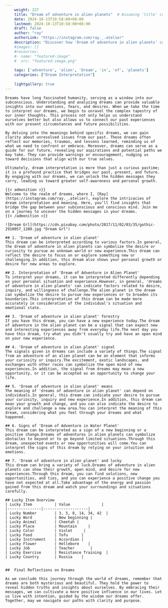 ```yaml
---
    weight: 227
    title: "Dream of adventure in alien planets"  # Assuming 'title' column exists
    date: 2024-10-13T10:58:00+08:00
    lastmod: 2024-10-13T10:58:00+08:00
    draft: false
    author: "ray"
    authorLink: "https://instagram.com/ray._.atelier"
    description: "Discover how 'Dream of adventure in alien planets' can interpret your future and uncover its significant meanings in your life."
    #images: []
    #resources:
    #- name: "featured-image"
    #  src: "featured-image.png"
    
    tags: ['adventure', 'alien', 'Dream', 'in', 'of', 'planets']
    categories: ["Dream Interpretation"]
    
    lightgallery: true
---
```

    
    Dreams have long fascinated humanity, serving as a window into our subconscious. Understanding and analyzing dreams can provide valuable insights into our emotions, fears, and desires. When we take the time to interpret our dreams, we begin to unravel the complex tapestry of our inner thoughts. This process not only helps us understand ourselves better but also allows us to connect our past experiences with our present circumstances and future possibilities.
    
    By delving into the meanings behind specific dreams, we can gain clarity about unresolved issues from our past. These dreams often reflect our memories, traumas, and lessons learned, reminding us of what we need to confront or embrace. Moreover, dreams can serve as a guide for our future, revealing our aspirations and potential paths we may take. They can provide warnings or encouragement, nudging us toward decisions that align with our true selves.
    
    Ultimately, dream interpretation is more than just a curious pastime; it is a profound practice that bridges our past, present, and future. By engaging with our dreams, we can unlock the hidden messages they carry, leading us toward greater self-awareness and personal growth.
    
    {{< admonition >}}
    Welcome to the realm of dreams, where I, [Ray](https://instagram.com/ray._.atelier), explore the intricacies of dream interpretation and meaning. Here, you’ll find insights that bridge the gap between your subconscious and conscious mind. Join me on a journey to uncover the hidden messages in your dreams.
    {{< /admonition >}}
    
    ![Dream Grl](https://cdn.pixabay.com/photo/2017/11/02/03/35/gothic-2910057_1280.jpg "Dream Grl")
    
    ## 1. 'Dream of adventure in alien planet'
    This dream can be interpreted according to various factors.In general, the dream of adventure in alien planets can symbolize the desire or curiosity to pursue an unknown world or new experience.This dream can reflect the desire to focus on or explore something new or challenging.In addition, this dream also shows your personal growth or desire for new areas to explore.
    
    ## 2. Interpretation of 'Dream of Adventure in Alien Planet'
    To interpret your dreams, it can be interpreted differently depending on your personal situation and experience.However, in general, 'dreams of adventure in alien planets' can indicate factors related to desire, inquiry, and willingness of challenge.The alien planet in the dream can symbolize the desire to pursue new experiences or to broaden its boundaries.This interpretation of this dream can be made more accurately in consideration of the individual's situation and emotional state.
    
    ## 3. 'Dream of adventure in alien planet' forestry
    If you have this dream, you can have a new experience today.The dream of adventure in the alien planet can be a signal that can expect new and interesting experiences away from everyday life.The next day you have this dream, try what you didn't usually try and have an open mind on your new experience.
    
    ## 4. 'Dream of adventure in alien planet' signal
    The signals given in dreams can include a variety of things.The signal from an adventure of an alien planet can be an element that informs your curiosity or inquiry.The excitement, exotic landscapes, and exchanges with other races can symbolize the open mind of new experiences.In addition, the signal from dreams may mean a new opportunity, or it can be accepted as an opportunity to change your life.
    
    ## 5. 'Dream of adventure in alien planet' means
    The meaning of 'dreams of adventure in alien planet' can depend on individuals.In general, this dream can indicate your desire to pursue your curiosity, inquiry and new experience.In addition, this dream can mean your growth and change, and you can also indicate the desire to explore and challenge a new area.You can interpret the meaning of this dream, considering what you feel through your dreams and what happened.
    
    ## 6. Signs of 'Dream of Adventure in Water Planet'
    This dream can be interpreted as a sign of a new beginning or a positive change.Dreams of adventures in alien planets can symbolize obstacles to beyond or to go beyond limited situations.Through this dream, unexpected events or new opportunities will come.You can interpret the signs of this dream by relying on your intuition and emotions.
    
    ## 7. 'Dream of adventure in alien planet' and lucky
    This dream can bring a variety of luck.Dreams of adventure in alien planets can show their growth, open mind, and desire for new experiences.Through this dream, you can find solutions, new opportunities, and ties, and you can experience a positive change you have not expected at all.Take advantage of the energy and passion gained from this dream and watch your surroundings and situations carefully.
    
    ## Lucky Item Overview
    | Lucky Item          | Value              |
    |---------------|--------------------|
    | Lucky Number        | 3, 5, 8, 14, 34, 42  |
    | Lucky Word          | New beginning |
    | Lucky Animal        | Cheetah |
    | Lucky Place         | Mountain     |
    | Lucky Color         | Violet     |
    | Lucky Food          | Tofu      |
    | Lucky Instrument    | Accordion |
    | Lucky Flower        | Hellebore    |
    | Lucky Job           | Teacher       |
    | Lucky Exercise      | Resistance Training  |
    | Lucky Country       | Russia    |
    
    
    ##  Final Reflections on Dreams
    
    As we conclude this journey through the world of dreams, remember that dreams are both mysterious and beautiful. They hold the power to reveal hidden truths and insights about ourselves. By embracing their messages, we can cultivate a more positive influence in our lives. Let us live with intention, guided by the wisdom our dreams offer. Together, may we navigate our paths with clarity and purpose.
    
